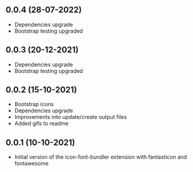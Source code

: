 ## 0.0.4 (28-07-2022)
- Dependencies upgrade
- Bootstrap testing upgraded

## 0.0.3 (20-12-2021)
- Dependencies upgrade
- Bootstrap testing upgraded

## 0.0.2 (15-10-2021)
- Bootstrap icons
- Dependencies upgrade
- Improvements into update/create output files
- Added gifs to readme

## 0.0.1 (10-10-2021)

- Initial version of the icon-font-bundler extension with fantasticon and fontawesome
